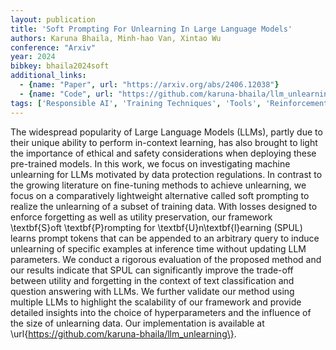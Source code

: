 ```yaml
---
layout: publication
title: 'Soft Prompting For Unlearning In Large Language Models'
authors: Karuna Bhaila, Minh-hao Van, Xintao Wu
conference: "Arxiv"
year: 2024
bibkey: bhaila2024soft
additional_links:
  - {name: "Paper", url: "https://arxiv.org/abs/2406.12038"}
  - {name: "Code", url: "https://github.com/karuna-bhaila/llm_unlearning"}
tags: ['Responsible AI', 'Training Techniques', 'Tools', 'Reinforcement Learning', 'Pretraining Methods', 'Fine-Tuning', 'Has Code', 'Prompting', 'Applications', 'In-Context Learning']
---
```

The widespread popularity of Large Language Models (LLMs), partly due to
their unique ability to perform in-context learning, has also brought to light
the importance of ethical and safety considerations when deploying these
pre-trained models. In this work, we focus on investigating machine unlearning
for LLMs motivated by data protection regulations. In contrast to the growing
literature on fine-tuning methods to achieve unlearning, we focus on a
comparatively lightweight alternative called soft prompting to realize the
unlearning of a subset of training data. With losses designed to enforce
forgetting as well as utility preservation, our framework \textbf\{S\}oft
\textbf\{P\}rompting for \textbf\{U\}n\textbf\{l\}earning (SPUL) learns prompt tokens
that can be appended to an arbitrary query to induce unlearning of specific
examples at inference time without updating LLM parameters. We conduct a
rigorous evaluation of the proposed method and our results indicate that SPUL
can significantly improve the trade-off between utility and forgetting in the
context of text classification and question answering with LLMs. We further
validate our method using multiple LLMs to highlight the scalability of our
framework and provide detailed insights into the choice of hyperparameters and
the influence of the size of unlearning data. Our implementation is available
at \url\{https://github.com/karuna-bhaila/llm_unlearning\}.
